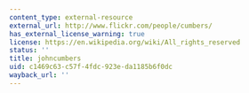 ```yaml
---
content_type: external-resource
external_url: http://www.flickr.com/people/cumbers/
has_external_license_warning: true
license: https://en.wikipedia.org/wiki/All_rights_reserved
status: ''
title: johncumbers
uid: c1469c63-c57f-4fdc-923e-da1185b6f0dc
wayback_url: ''
---
```

